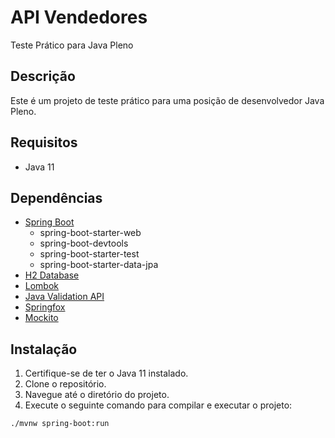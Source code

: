 # API Vendedores

Teste Prático para Java Pleno

## Descrição

Este é um projeto de teste prático para uma posição de desenvolvedor Java Pleno.

## Requisitos

- Java 11

## Dependências

- [Spring Boot](https://spring.io/projects/spring-boot)
  - spring-boot-starter-web
  - spring-boot-devtools
  - spring-boot-starter-test
  - spring-boot-starter-data-jpa
- [H2 Database](https://www.h2database.com/html/main.html)
- [Lombok](https://projectlombok.org/)
- [Java Validation API](https://beanvalidation.org/)
- [Springfox](https://springfox.github.io/springfox/)
- [Mockito](https://site.mockito.org/)

## Instalação

1. Certifique-se de ter o Java 11 instalado.
2. Clone o repositório.
3. Navegue até o diretório do projeto.
4. Execute o seguinte comando para compilar e executar o projeto:

```bash
./mvnw spring-boot:run
